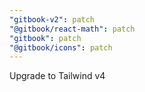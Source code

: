 ```yaml
---
"gitbook-v2": patch
"@gitbook/react-math": patch
"gitbook": patch
"@gitbook/icons": patch
---
```


Upgrade to Tailwind v4
